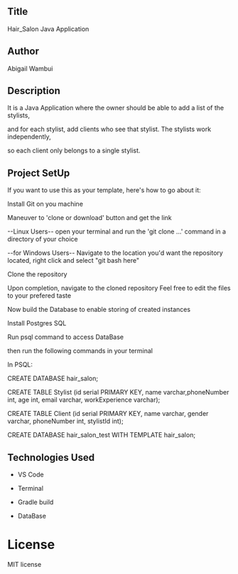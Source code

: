 ## Title

Hair_Salon Java Application


## Author

Abigail Wambui


## Description

It is a Java Application where the owner should be able to add a list of the stylists,

and for each stylist, add clients who see that stylist. The stylists work independently,

so each client only belongs to a single stylist.


## Project SetUp

If you want to use this as your template, here's how to go about it:

Install Git on you machine

Maneuver to 'clone or download' button and get the link

--Linux Users-- open your terminal and run the 'git clone ...' command in a directory of your choice

--for Windows Users-- Navigate to the location you'd want the repository located, right click and select "git bash here"

Clone the repository

Upon completion, navigate to the cloned repository Feel free to edit the files to your prefered taste

Now build the Database to enable storing of created instances

Install Postgres SQL

Run psql command to access DataBase

then run the following commands in your terminal

In PSQL:

CREATE DATABASE hair_salon;

CREATE TABLE Stylist (id serial PRIMARY KEY, name varchar,phoneNumber int, age int, email varchar, workExperience varchar);

CREATE TABLE Client (id serial PRIMARY KEY, name varchar, gender varchar, phoneNumber int, stylistId int);

CREATE DATABASE hair_salon_test WITH TEMPLATE hair_salon;


## Technologies Used

* VS Code

* Terminal

* Gradle build

* DataBase

# License

MIT license